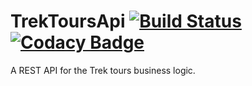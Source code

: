 # TrekToursApi [![Build Status](https://travis-ci.org/Puzzlout/TrekToursApi.svg?branch=master)](https://travis-ci.org/Puzzlout/TrekToursApi) [![Codacy Badge](https://api.codacy.com/project/badge/Grade/ef9469d03d674625a12b759efcdcd041)](https://www.codacy.com/app/webdev-jl/TrekToursApi?utm_source=github.com&amp;utm_medium=referral&amp;utm_content=Puzzlout/TrekToursApi&amp;utm_campaign=Badge_Grade) 
A REST API for the Trek tours business logic.
